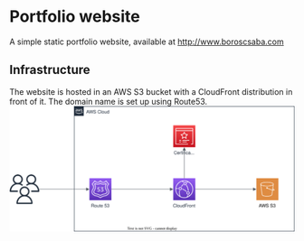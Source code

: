 # Portfolio website
A simple static portfolio website, available at http://www.boroscsaba.com

## Infrastructure
The website is hosted in an AWS S3 bucket with a CloudFront distribution in front of it. The domain name is set up using Route53.
<img src="infrastructure.svg" alt="architecture">